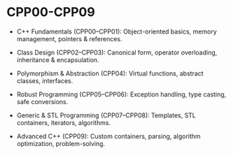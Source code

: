 # CPP00-CPP09

- C++ Fundamentals (CPP00–CPP01): Object-oriented basics, memory management, pointers & references.

 - Class Design (CPP02–CPP03): Canonical form, operator overloading, inheritance & encapsulation.
 - Polymorphism & Abstraction (CPP04): Virtual functions, abstract classes, interfaces.
 - Robust Programming (CPP05–CPP06): Exception handling, type casting, safe conversions.
 - Generic & STL Programming (CPP07–CPP08): Templates, STL containers, iterators, algorithms.
 - Advanced C++ (CPP09): Custom containers, parsing, algorithm optimization, problem-solving.